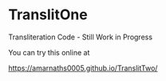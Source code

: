 # TranslitOne

Transliteration Code - Still Work in Progress

You can try this online at

https://amarnaths0005.github.io/TranslitTwo/
